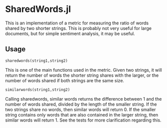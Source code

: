 # SharedWords.jl
This is an implementation of a metric for measuring the ratio of words shared by two shorter strings. This is probably not very useful for large documents, but for simple sentiment analysis, it may be useful.
## Usage
`sharedwords(string1,string2)`

This is one of the main functions used in the metric. Given two strings, it will return the number of words the shorter string shares with the larger, or the number of words shared if both strings are the same size. 

`similarwords(string1,string2)`

Calling sharedwords, similar words returns the difference between 1 and the number of words shared, divided by the length of the smaller string. If the two strings share no words, then similar words will return 0. If the smaller string contains only words that are also contained in the larger string, then similar words will return 1. See the tests for more clarification regarding this.
